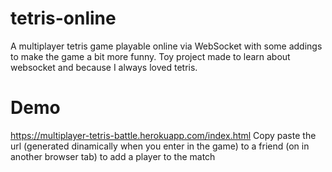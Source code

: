 # tetris-online
A multiplayer tetris game playable online via WebSocket with some addings to make the game a bit more funny. Toy project made to learn about websocket and because I always loved tetris.

# Demo
https://multiplayer-tetris-battle.herokuapp.com/index.html
Copy paste the url (generated dinamically when you enter in the game) to a friend (on in another browser tab) to add a player to the match
